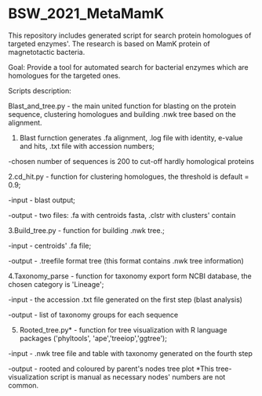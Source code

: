 # BSW_2021_MetaMamK
This repository includes generated script for search protein homologues of targeted enzymes'. The research is based on MamK protein of magnetotactic bacteria. 

Goal:
Provide a tool for automated search for bacterial enzymes which are homologues for the targeted ones.

Scripts description:

Blast_and_tree.py - the main united function for blasting on the protein sequence, clustering homologues and building .nwk tree based on the alignment.

1. Blast furnction generates .fa alignment, .log file with identity, e-value and hits, .txt file with accession numbers; 
  
  -chosen number of sequences is 200 to cut-off hardly homological proteins

2.cd_hit.py - function for clustering homologues, the threshold is default = 0.9; 

  -input  - blast output; 
  
  -output - two files: .fa with centroids fasta, .clstr with clusters' contain

3.Build_tree.py - function for building .nwk tree.; 

  -input - centroids' .fa file; 
  
  -output - .treefile format tree (this format contains .nwk tree information)

4.Taxonomy_parse - function for taxonomy export form NCBI database, the chosen category is 'Lineage'; 

  -input - the accession .txt file generated on the first step (blast analysis)
  
  -output - list of taxonomy groups for each sequence

5. Rooted_tree.py* - function for tree visualization with R language packages ('phyltools', 'ape','treeiop','ggtree'); 
  
  -input - .nwk tree file and table with taxonomy generated on the fourth step
  
  -output - rooted and coloured by parent's nodes tree plot 
  *This tree-visualization script is manual as necessary nodes' numbers are not common.
